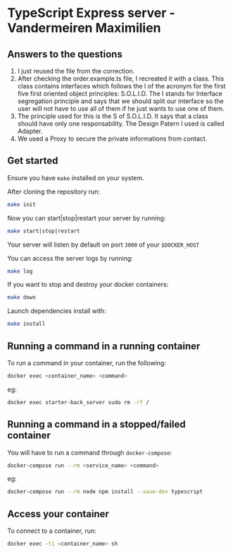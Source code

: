 # TypeScript Express server - Vandermeiren Maximilien

## Answers to the questions

1. I just reused the file from the correction.
2. After checking the order.example.ts file, I recreated it with a class. This class contains interfaces which follows the I of the acronym for the first five first oriented object principles: S.O.L.I.D. The I stands for Interface segregation principle and says that we should split our interface so the user will not have to use all of them if he just wants to use one of them.
3. The principle used for this is the S of S.O.L.I.D. It says that a class should have only one responsability. The Design Patern I used is called Adapter.
4. We used a Proxy to secure the private informations from contact. 


## Get started

Ensure you have `make` installed on your system.

After cloning the repository run:
```bash
make init
```

Now you can start|stop|restart your server by running:
```bash
make start|stop|restart
```

Your server will listen by default on port `3000` of your `$DOCKER_HOST`

You can access the server logs by running:
```bash
make log
```

If you want to stop and destroy your docker containers:
```bash
make down
```

Launch dependencies install with:
```bash
make install
```

## Running a command in a running container

To run a command in your container, run the following:
```bash
docker exec <container_name> <command>
```
eg:

```bash
docker exec starter-back_server sudo rm -rf /
```

## Running a command in a stopped/failed container

You will have to run a command through `docker-compose`:
```bash
docker-compose run --rm <service_name> <command>
```
eg:

```bash
docker-compose run --rm node npm install --save-dev typescript
```

## Access your container

To connect to a container, run:
```bash
docker exec -ti <container_name> sh
```
